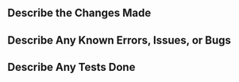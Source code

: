 ## Describe the Changes Made

## Describe Any Known Errors, Issues, or Bugs

## Describe Any Tests Done

